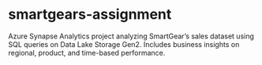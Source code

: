 # smartgears-assignment
Azure Synapse Analytics project analyzing SmartGear’s sales dataset using SQL queries on Data Lake Storage Gen2. Includes business insights on regional, product, and time-based performance.
